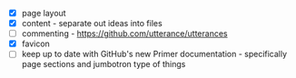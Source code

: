 ﻿- [x] page layout
- [x] content - separate out ideas into files
- [ ] commenting - https://github.com/utterance/utterances
- [x] favicon
- [ ] keep up to date with GitHub's new Primer documentation - specifically page sections and jumbotron type of things
